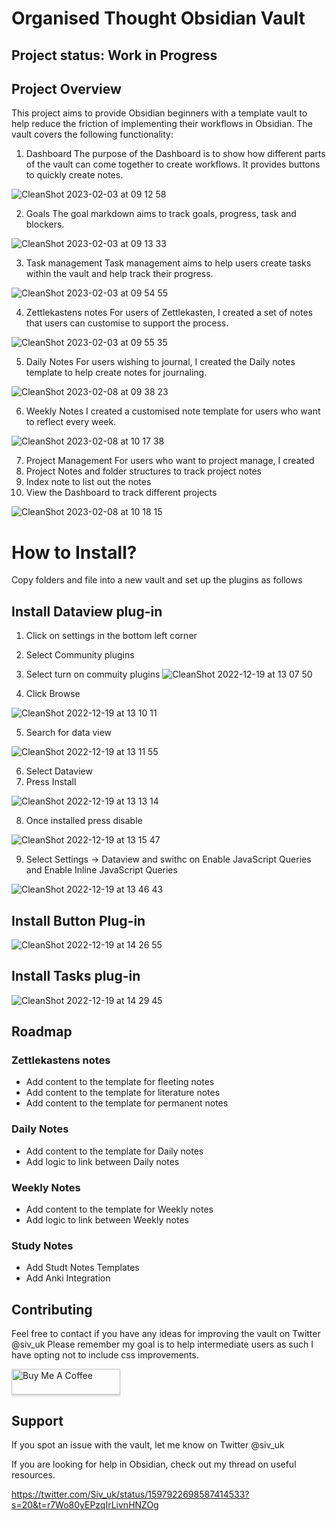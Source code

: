 # Organised Thought Obsidian Vault
## Project status: Work in Progress

## Project Overview
This project aims to provide Obsidian beginners with a template vault to help reduce the friction of implementing their workflows in Obsidian.
The vault covers the following functionality:
1) Dashboard
The purpose of the Dashboard is to show how different parts of the vault can come together to create workflows.
It provides  buttons to quickly create notes.

![CleanShot 2023-02-03 at 09 12 58](https://user-images.githubusercontent.com/21128739/216559728-dc4842dc-b3c4-4641-a1a4-8a49500d55d9.png)

2) Goals
The goal markdown aims to track goals, progress, task and blockers.

![CleanShot 2023-02-03 at 09 13 33](https://user-images.githubusercontent.com/21128739/216559815-3ea55462-2ab3-4c01-9a70-63ead62410e6.png)

3) Task management
Task management aims to help users create tasks within the vault and help track their progress.

![CleanShot 2023-02-03 at 09 54 55](https://user-images.githubusercontent.com/21128739/216569698-dc0942ed-39c9-48d0-844e-ee11c5e89d57.png)

4) Zettlekastens notes
For users of Zettlekasten, I created a set of notes that users can customise to support the process.

![CleanShot 2023-02-03 at 09 55 35](https://user-images.githubusercontent.com/21128739/216569886-c8c95bf2-c39b-4757-a0f9-581d8c29b8b7.png)


5) Daily Notes
For users wishing to journal, I created the Daily notes template to help create notes for journaling.

![CleanShot 2023-02-08 at 09 38 23](https://user-images.githubusercontent.com/21128739/217492238-fb35301b-93ec-493e-b4e6-f5050788fdc8.png)

6) Weekly Notes
I created a customised note template for users who want to reflect every week. 

![CleanShot 2023-02-08 at 10 17 38](https://user-images.githubusercontent.com/21128739/217501722-bdb91050-2192-4a54-9daf-ee60e9718409.png)

7) Project Management 
For users who want to project manage, I created 
1) Project Notes and folder structures to track project notes
2) Index note to list out the notes
3) View the Dashboard to track different projects

![CleanShot 2023-02-08 at 10 18 15](https://user-images.githubusercontent.com/21128739/217501808-cdb2769f-0217-46a7-b87d-4c68856edc21.png)

# How to Install?
Copy folders and file into a new vault and set up the plugins as follows

## Install Dataview plug-in
1) Click on settings in the bottom left corner
2) Select Community plugins
3) Select turn on commuity plugins
![CleanShot 2022-12-19 at 13 07 50](https://user-images.githubusercontent.com/21128739/216020454-fdf6f4b6-b571-47ea-9407-586b2dfcf405.png)

4) Click Browse

![CleanShot 2022-12-19 at 13 10 11](https://user-images.githubusercontent.com/21128739/216020601-4df0ecd8-56e4-4b43-b435-c3b61c05abb7.png)

5) Search for data view

![CleanShot 2022-12-19 at 13 11 55](https://user-images.githubusercontent.com/21128739/216020648-54399911-072e-4f64-bf53-93004cc0c86a.png)

6) Select Dataview 
7) Press Install

![CleanShot 2022-12-19 at 13 13 14](https://user-images.githubusercontent.com/21128739/216020720-3c2eabb8-180f-41e5-a63e-0c4fbd04d26a.png)

8) Once installed press disable

![CleanShot 2022-12-19 at 13 15 47](https://user-images.githubusercontent.com/21128739/216020768-ade2d214-150c-4a33-bec1-431e9ab1eb42.png)

9) Select Settings -> Dataview and swithc on Enable JavaScript Queries and Enable Inline JavaScript Queries

![CleanShot 2022-12-19 at 13 46 43](https://user-images.githubusercontent.com/21128739/216020846-dcf36c95-f6f5-4bf5-96ee-bee480c82219.png)


## Install Button Plug-in

![CleanShot 2022-12-19 at 14 26 55](https://user-images.githubusercontent.com/21128739/216020971-eab3007a-bbc7-4885-95b0-5e2aa581a37a.png)

## Install Tasks plug-in


![CleanShot 2022-12-19 at 14 29 45](https://user-images.githubusercontent.com/21128739/216021016-8cf041fa-5504-48f9-9092-e2ce8a9db338.png)

## Roadmap
### Zettlekastens notes
- Add content to the template for fleeting notes
- Add content to the template for literature notes
- Add content to the template for permanent notes

### Daily Notes
- Add content to the template for Daily notes
- Add logic to link between Daily notes

### Weekly Notes
- Add content to the template for Weekly notes
- Add logic to link between Weekly notes

### Study Notes
- Add Studt Notes Templates
- Add Anki Integration

## Contributing
Feel free to contact if you have any ideas for improving the vault on Twitter @siv_uk
Please remember my goal is to help intermediate users as such I have opting not to include css improvements.

<a href="https://www.buymeacoffee.com/sivwuk" target="_blank"><img src="https://www.buymeacoffee.com/assets/img/custom_images/orange_img.png" alt="Buy Me A Coffee" style="height: 41px !important;width: 174px !important;box-shadow: 0px 3px 2px 0px rgba(190, 190, 190, 0.5) !important;-webkit-box-shadow: 0px 3px 2px 0px rgba(190, 190, 190, 0.5) !important;" ></a>


## Support
If you spot an issue with the vault, let me know on Twitter @siv_uk

If you are looking for help in Obsidian, check out my thread on useful resources.

https://twitter.com/Siv_uk/status/1597922698587414533?s=20&t=r7Wo80yEPzqIrLivnHNZOg

